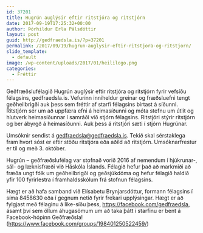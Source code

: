 ```yaml
---
id: 37201
title: Hugrún auglýsir eftir ritstjóra og ritstjórn
date: 2017-09-19T17:25:32+00:00
author: Þórhildur Erla Pálsdóttir
layout: post
guid: http://gedfraedsla.is/?p=37201
permalink: /2017/09/19/hugrun-auglysir-eftir-ritstjora-og-ritstjorn/
slide_template:
  - default
image: /wp-content/uploads/2017/01/heililogo.png
categories:
  - Fréttir
---
```

Geðfræðslufélagið Hugrún auglýsir eftir ritstjóra og ritstjórn fyrir vefsíðu félagsins, gedfraedsla.is. Vefurinn inniheldur greinar og fræðsluefni tengt geðheilbrigði auk þess sem fréttir af starfi félagsins birtast á síðunni. Ritstjórn sér um að uppfæra efni á heimasíðunni og móta stefnu um útlit og hlutverk heimasíðunnar í samráði við stjórn félagsins. Ritstjóri stýrir ritstjórn og ber ábyrgð á heimasíðunni. Auk þess á ritstjóri sæti í stjórn Hugrúnar.

Umsóknir sendist á gedfraedsla@gedfraedsla.is. Tekið skal sérstaklega fram hvort sóst er eftir stöðu ritstjóra eða aðild að ritstjórn. Umsóknarfrestur er til og með 3. október.

Hugrún &#8211; geðfræðslufélag var stofnað vorið 2016 af nemendum í hjúkrunar-, sál- og læknisfræði við Háskóla Íslands. Félagið hefur það að markmiði að fræða ungt fólk um geðheilbrigði og geðsjúkdóma og hefur félagið haldið yfir 100 fyrirlestra í framhaldsskólum frá stofnun félagsins.

Hægt er að hafa samband við Elísabetu Brynjarsdóttur, formann félagsins í síma 8458630 eða í gegnum netið fyrir frekari upplýsingar. Hægt er að fylgjast með félaginu á like-síðu þess, <a href="https://facebook.com/gedfraedsla" target="_blank" rel="noopener">https://facebook.com/gedfraedsla</a>, ásamt því sem öllum áhugasömum um að taka þátt í starfinu er bent á Facebook-hópinn Geðfræðsla! (<a href="https://www.facebook.com/groups/198401250522459/" target="_blank" rel="noopener">https://www.facebook.com/groups/198401250522459/</a>)